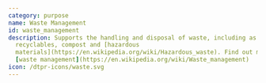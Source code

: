 ```yaml
---
category: purpose
name: Waste Management
id: waste_management
description: Supports the handling and disposal of waste, including as
  recyclables, compost and [hazardous
  materials](https://en.wikipedia.org/wiki/Hazardous_waste). Find out more about
  [waste management](https://en.wikipedia.org/wiki/Waste_management)
icon: /dtpr-icons/waste.svg
---
```

